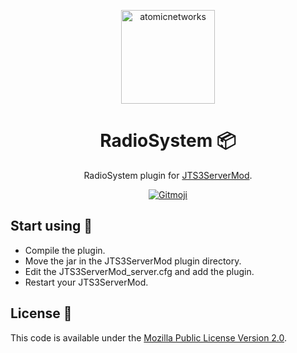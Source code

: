 <p align="center">
  <a href="https://atomicnetworks.eu">
    <img alt="atomicnetworks" src="https://i.imgur.com/7ugs4Iz.png" width="150" />
  </a>
</p>
<h1 align="center">
  RadioSystem 📦
</h1>

<p align="center">
  RadioSystem plugin for <a href="https://www.stefan1200.de/forum/index.php?topic=3.0">JTS3ServerMod</a>.
</p>
<p align="center">
  <a href="https://gitmoji.carloscuesta.me">
      <img src="https://img.shields.io/badge/gitmoji-%20😜%20😍-FFDD67.svg?style=flat-square" alt="Gitmoji">
  </a>  
</p>

## Start using 🔌
* Compile the plugin.
* Move the jar in the JTS3ServerMod plugin directory.
* Edit the JTS3ServerMod_server.cfg and add the plugin.
* Restart your JTS3ServerMod.

## License 📑
This code is available under the <a href="https://github.com/atomicnetworkseu/atomicnetworks-radiosystem/blob/master/LICENSE">Mozilla Public License Version 2.0</a>.
